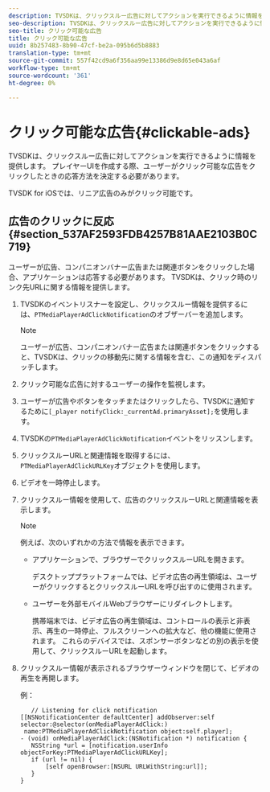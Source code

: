 ```yaml
---
description: TVSDKは、クリックスルー広告に対してアクションを実行できるように情報を提供します。 プレイヤーUIを作成する際、ユーザーがクリック可能な広告をクリックしたときの応答方法を決定する必要があります。
seo-description: TVSDKは、クリックスルー広告に対してアクションを実行できるように情報を提供します。 プレイヤーUIを作成する際、ユーザーがクリック可能な広告をクリックしたときの応答方法を決定する必要があります。
seo-title: クリック可能な広告
title: クリック可能な広告
uuid: 8b257483-8b90-47cf-be2a-095b6d5b8883
translation-type: tm+mt
source-git-commit: 557f42cd9a6f356aa99e13386d9e8d65e043a6af
workflow-type: tm+mt
source-wordcount: '361'
ht-degree: 0%

---
```



# クリック可能な広告{#clickable-ads}

TVSDKは、クリックスルー広告に対してアクションを実行できるように情報を提供します。 プレイヤーUIを作成する際、ユーザーがクリック可能な広告をクリックしたときの応答方法を決定する必要があります。

TVSDK for iOSでは、リニア広告のみがクリック可能です。

## 広告のクリックに反応{#section_537AF2593FDB4257B81AAE2103B0C719}

ユーザーが広告、コンパニオンバナー広告または関連ボタンをクリックした場合、アプリケーションは応答する必要があります。 TVSDKは、クリック時のリンク先URLに関する情報を提供します。

1. TVSDKのイベントリスナーを設定し、クリックスルー情報を提供するには、`PTMediaPlayerAdClickNotification`のオブザーバーを追加します。

   >[!NOTE]
   >
   >ユーザーが広告、コンパニオンバナー広告または関連ボタンをクリックすると、TVSDKは、クリックの移動先に関する情報を含む、この通知をディスパッチします。

1. クリック可能な広告に対するユーザーの操作を監視します。
1. ユーザーが広告やボタンをタッチまたはクリックしたら、TVSDKに通知するために`[_player notifyClick:_currentAd.primaryAsset];`を使用します。
1. TVSDKの`PTMediaPlayerAdClickNotification`イベントをリッスンします。
1. クリックスルーURLと関連情報を取得するには、`PTMediaPlayerAdClickURLKey`オブジェクトを使用します。
1. ビデオを一時停止します。
1. クリックスルー情報を使用して、広告のクリックスルーURLと関連情報を表示します。

   >[!NOTE]
   >
   >例えば、次のいずれかの方法で情報を表示できます。

   * アプリケーションで、ブラウザーでクリックスルーURLを開きます。

      デスクトッププラットフォームでは、ビデオ広告の再生領域は、ユーザーがクリックするとクリックスルーURLを呼び出すのに使用されます。
   * ユーザーを外部モバイルWebブラウザーにリダイレクトします。

      携帯端末では、ビデオ広告の再生領域は、コントロールの表示と非表示、再生の一時停止、フルスクリーンへの拡大など、他の機能に使用されます。 これらのデバイスでは、スポンサーボタンなどの別の表示を使用して、クリックスルーURLを起動します。

1. クリックスルー情報が表示されるブラウザーウィンドウを閉じて、ビデオの再生を再開します。

   例：

   ```
      // Listening for click notification  
   [[NSNotificationCenter defaultCenter] addObserver:self selector:@selector(onMediaPlayerAdClick:)  
    name:PTMediaPlayerAdClickNotification object:self.player]; 
   - (void) onMediaPlayerAdClick:(NSNotification *) notification { 
      NSString *url = [notification.userInfo objectForKey:PTMediaPlayerAdClickURLKey];  
      if (url != nil) { 
          [self openBrowser:[NSURL URLWithString:url]]; 
      } 
   } 
   ```

